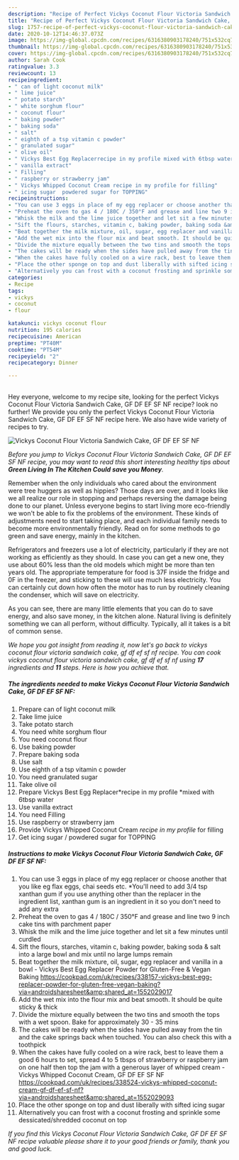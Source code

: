 ```yaml
---
description: "Recipe of Perfect Vickys Coconut Flour Victoria Sandwich Cake, GF DF EF SF NF"
title: "Recipe of Perfect Vickys Coconut Flour Victoria Sandwich Cake, GF DF EF SF NF"
slug: 1757-recipe-of-perfect-vickys-coconut-flour-victoria-sandwich-cake-gf-df-ef-sf-nf
date: 2020-10-12T14:46:37.073Z
image: https://img-global.cpcdn.com/recipes/6316380903178240/751x532cq70/vickys-coconut-flour-victoria-sandwich-cake-gf-df-ef-sf-nf-recipe-main-photo.jpg
thumbnail: https://img-global.cpcdn.com/recipes/6316380903178240/751x532cq70/vickys-coconut-flour-victoria-sandwich-cake-gf-df-ef-sf-nf-recipe-main-photo.jpg
cover: https://img-global.cpcdn.com/recipes/6316380903178240/751x532cq70/vickys-coconut-flour-victoria-sandwich-cake-gf-df-ef-sf-nf-recipe-main-photo.jpg
author: Sarah Cook
ratingvalue: 3.3
reviewcount: 13
recipeingredient:
- " can of light coconut milk"
- " lime juice"
- " potato starch"
- " white sorghum flour"
- " coconut flour"
- " baking powder"
- " baking soda"
- " salt"
- " eighth of a tsp vitamin c powder"
- " granulated sugar"
- " olive oil"
- " Vickys Best Egg Replacerrecipe in my profile mixed with 6tbsp water"
- " vanilla extract"
- " Filling"
- " raspberry or strawberry jam"
- " Vickys Whipped Coconut Cream recipe in my profile for filling"
- " icing sugar  powdered sugar for TOPPING"
recipeinstructions:
- "You can use 3 eggs in place of my egg replacer or choose another that you like eg flax eggs, chai seeds etc. *You&#39;ll need to add 3/4 tsp xanthan gum if you use anything other than the replacer in the ingredient list, xanthan gum is an ingredient in it so you don&#39;t need to add any extra"
- "Preheat the oven to gas 4 / 180C / 350°F and grease and line two 9 inch cake tins with parchment paper"
- "Whisk the milk and the lime juice together and let sit a few minutes until curdled"
- "Sift the flours, starches, vitamin c, baking powder, baking soda &amp; salt into a large bowl and mix until no large lumps remain"
- "Beat together the milk mixture, oil, sugar, egg replacer and vanilla in a bowl - Vickys Best Egg Replacer Powder for Gluten-Free &amp; Vegan Baking https://cookpad.com/uk/recipes/338157-vickys-best-egg-replacer-powder-for-gluten-free-vegan-baking?via=androidsharesheet&amp;shared_at=1552029017"
- "Add the wet mix into the flour mix and beat smooth. It should be quite sticky &amp; thick"
- "Divide the mixture equally between the two tins and smooth the tops with a wet spoon. Bake for approximately 30 - 35 mins"
- "The cakes will be ready when the sides have pulled away from the tin and the cake springs back when touched. You can also check this with a toothpick"
- "When the cakes have fully cooled on a wire rack, best to leave them a good 6 hours to set, spread 4 to 5 tbsps of strawberry or raspberry jam on one half then top the jam with a generous layer of whipped cream - Vickys Whipped Coconut Cream, GF DF EF SF NF https://cookpad.com/uk/recipes/338524-vickys-whipped-coconut-cream-gf-df-ef-sf-nf?via=androidsharesheet&amp;shared_at=1552029093"
- "Place the other sponge on top and dust liberally with sifted icing sugar"
- "Alternatively you can frost with a coconut frosting and sprinkle some dessicated/shredded coconut on top"
categories:
- Recipe
tags:
- vickys
- coconut
- flour

katakunci: vickys coconut flour 
nutrition: 195 calories
recipecuisine: American
preptime: "PT40M"
cooktime: "PT54M"
recipeyield: "2"
recipecategory: Dinner

---
```

<br>
Hey everyone, welcome to my recipe site, looking for the perfect Vickys Coconut Flour Victoria Sandwich Cake, GF DF EF SF NF recipe? look no further! We provide you only the perfect Vickys Coconut Flour Victoria Sandwich Cake, GF DF EF SF NF recipe here. We also have wide variety of recipes to try.
<br>


![Vickys Coconut Flour Victoria Sandwich Cake, GF DF EF SF NF](https://img-global.cpcdn.com/recipes/6316380903178240/751x532cq70/vickys-coconut-flour-victoria-sandwich-cake-gf-df-ef-sf-nf-recipe-main-photo.jpg)

<i>Before you jump to Vickys Coconut Flour Victoria Sandwich Cake, GF DF EF SF NF recipe, you may want to read this short interesting healthy tips about 
<strong>Green Living In The Kitchen Could save you Money</strong>.</i>
</br>

Remember when the only individuals who cared about the environment were tree huggers as well as hippies? Those days are over, and it looks like we all realize our role in stopping and perhaps reversing the damage being done to our planet. Unless everyone begins to start living more eco-friendly we won't be able to fix the problems of the environment. These kinds of adjustments need to start taking place, and each individual family needs to become more environmentally friendly. Read on for some methods to go green and save energy, mainly in the kitchen.

Refrigerators and freezers use a lot of electricity, particularly if they are not working as efficiently as they should. In case you can get a new one, they use about 60% less than the old models which might be more than ten years old. The appropriate temperature for food is 37F inside the fridge and 0F in the freezer, and sticking to these will use much less electricity. You can certainly cut down how often the motor has to run by routinely cleaning the condenser, which will save on electricity.

As you can see, there are many little elements that you can do to save energy, and also save money, in the kitchen alone. Natural living is definitely something we can all perform, without difficulty. Typically, all it takes is a bit of common sense.


<i>We hope you got insight from reading it, now let's go back to vickys coconut flour victoria sandwich cake, gf df ef sf nf recipe. You can cook vickys coconut flour victoria sandwich cake, gf df ef sf nf using <strong>17</strong> ingredients and <strong>11</strong> steps. Here is how you achieve that.
</i>

##### The ingredients needed to make Vickys Coconut Flour Victoria Sandwich Cake, GF DF EF SF NF:

1. Prepare  can of light coconut milk
1. Take  lime juice
1. Take  potato starch
1. You need  white sorghum flour
1. You need  coconut flour
1. Use  baking powder
1. Prepare  baking soda
1. Use  salt
1. Use  eighth of a tsp vitamin c powder
1. You need  granulated sugar
1. Take  olive oil
1. Prepare  Vickys Best Egg Replacer*recipe in my profile *mixed with 6tbsp water
1. Use  vanilla extract
1. You need  Filling
1. Use  raspberry or strawberry jam
1. Provide  Vickys Whipped Coconut Cream *recipe in my profile* for filling
1. Get  icing sugar / powdered sugar for TOPPING


##### Instructions to make Vickys Coconut Flour Victoria Sandwich Cake, GF DF EF SF NF:

1. You can use 3 eggs in place of my egg replacer or choose another that you like eg flax eggs, chai seeds etc. *You&#39;ll need to add 3/4 tsp xanthan gum if you use anything other than the replacer in the ingredient list, xanthan gum is an ingredient in it so you don&#39;t need to add any extra
1. Preheat the oven to gas 4 / 180C / 350°F and grease and line two 9 inch cake tins with parchment paper
1. Whisk the milk and the lime juice together and let sit a few minutes until curdled
1. Sift the flours, starches, vitamin c, baking powder, baking soda &amp; salt into a large bowl and mix until no large lumps remain
1. Beat together the milk mixture, oil, sugar, egg replacer and vanilla in a bowl - Vickys Best Egg Replacer Powder for Gluten-Free &amp; Vegan Baking https://cookpad.com/uk/recipes/338157-vickys-best-egg-replacer-powder-for-gluten-free-vegan-baking?via=androidsharesheet&amp;shared_at=1552029017
1. Add the wet mix into the flour mix and beat smooth. It should be quite sticky &amp; thick
1. Divide the mixture equally between the two tins and smooth the tops with a wet spoon. Bake for approximately 30 - 35 mins
1. The cakes will be ready when the sides have pulled away from the tin and the cake springs back when touched. You can also check this with a toothpick
1. When the cakes have fully cooled on a wire rack, best to leave them a good 6 hours to set, spread 4 to 5 tbsps of strawberry or raspberry jam on one half then top the jam with a generous layer of whipped cream - Vickys Whipped Coconut Cream, GF DF EF SF NF https://cookpad.com/uk/recipes/338524-vickys-whipped-coconut-cream-gf-df-ef-sf-nf?via=androidsharesheet&amp;shared_at=1552029093
1. Place the other sponge on top and dust liberally with sifted icing sugar
1. Alternatively you can frost with a coconut frosting and sprinkle some dessicated/shredded coconut on top


<i>If you find this Vickys Coconut Flour Victoria Sandwich Cake, GF DF EF SF NF recipe valuable please share it to your good friends or family, thank you and good luck.</i>
